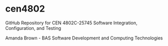 # cen4802

GitHub Repository for CEN 4802C-25745 Software Integration, Configuration, and Testing

Amanda Brown - BAS Software Development and Computing Technologies
